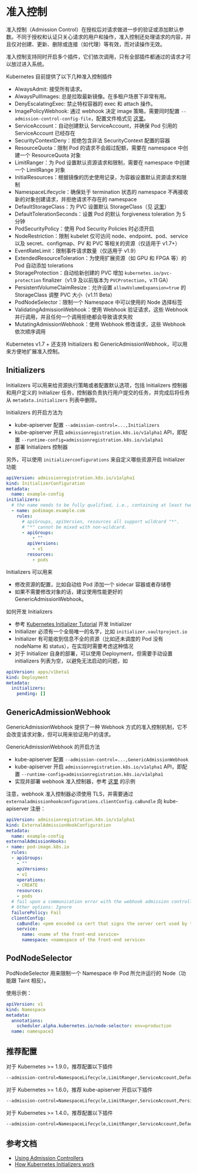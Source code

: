 # 准入控制

准入控制（Admission Control）在授权后对请求做进一步的验证或添加默认参数。不同于授权和认证只关心请求的用户和操作，准入控制还处理请求的内容，并且仅对创建、更新、删除或连接（如代理）等有效，而对读操作无效。

准入控制支持同时开启多个插件，它们依次调用，只有全部插件都通过的请求才可以放过进入系统。

Kubernetes 目前提供了以下几种准入控制插件

* AlwaysAdmit: 接受所有请求。
* AlwaysPullImages: 总是拉取最新镜像。在多租户场景下非常有用。
* DenyEscalatingExec: 禁止特权容器的 exec 和 attach 操作。
* ImagePolicyWebhook: 通过 webhook 决定 image 策略，需要同时配置 `--admission-control-config-file`，配置文件格式见 [这里](https://kubernetes.io/docs/admin/admission-controllers/#configuration-file-format)。
* ServiceAccount：自动创建默认 ServiceAccount，并确保 Pod 引用的 ServiceAccount 已经存在
* SecurityContextDeny：拒绝包含非法 SecurityContext 配置的容器
* ResourceQuota：限制 Pod 的请求不会超过配额，需要在 namespace 中创建一个 ResourceQuota 对象
* LimitRanger：为 Pod 设置默认资源请求和限制，需要在 namespace 中创建一个 LimitRange 对象
* InitialResources：根据镜像的历史使用记录，为容器设置默认资源请求和限制
* NamespaceLifecycle：确保处于 termination 状态的 namespace 不再接收新的对象创建请求，并拒绝请求不存在的 namespace
* DefaultStorageClass：为 PVC 设置默认 StorageClass（见 [这里](../../concepts/objects/persistent-volume.md#StorageClass)）
* DefaultTolerationSeconds：设置 Pod 的默认 forgiveness toleration 为 5 分钟
* PodSecurityPolicy：使用 Pod Security Policies 时必须开启
* NodeRestriction：限制 kubelet 仅可访问 node、endpoint、pod、service 以及 secret、configmap、PV 和 PVC 等相关的资源（仅适用于 v1.7+）
* EventRateLimit：限制事件请求数量（仅适用于 v1.9）
* ExtendedResourceToleration：为使用扩展资源（如 GPU 和 FPGA 等）的 Pod 自动添加 tolerations
* StorageProtection：自动给新创建的 PVC 增加 `kubernetes.io/pvc-protection` finalizer（v1.9 及以前版本为 `PVCProtection`，v.11 GA）
* PersistentVolumeClaimResize：允许设置 `allowVolumeExpansion=true` 的 StorageClass 调整 PVC 大小（v1.11 Beta）
* PodNodeSelector：限制一个 Namespace 中可以使用的 Node 选择标签
* ValidatingAdmissionWebhook：使用 Webhook 验证请求，这些 Webhook 并行调用，并且任何一个调用拒绝都会导致请求失败
* MutatingAdmissionWebhook：使用 Webhook 修改请求，这些 Webhook 依次顺序调用

Kubernetes v1.7 + 还支持 Initializers 和 GenericAdmissionWebhook，可以用来方便地扩展准入控制。

## Initializers

Initializers 可以用来给资源执行策略或者配置默认选项，包括 Initializers 控制器和用户定义的 Initializer 任务，控制器负责执行用户提交的任务，并完成后将任务从 `metadata.initializers` 列表中删除。

Initializers 的开启方法为

* kube-apiserver 配置 `--admission-control=...,Initializers`
* kube-apiserver 开启 `admissionregistration.k8s.io/v1alpha1` API，即配置 `--runtime-config=admissionregistration.k8s.io/v1alpha1`
* 部署 Initializers 控制器

另外，可以使用 `initializerconfigurations` 来自定义哪些资源开启 Initializer 功能

```yaml
apiVersion: admissionregistration.k8s.io/v1alpha1
kind: InitializerConfiguration
metadata:
  name: example-config
initializers:
  # the name needs to be fully qualified, i.e., containing at least two "."
  - name: podimage.example.com
    rules:
      # apiGroups, apiVersion, resources all support wildcard "*".
      # "*" cannot be mixed with non-wildcard.
      - apiGroups:
          - ""
        apiVersions:
          - v1
        resources:
          - pods
```

Initializers 可以用来

* 修改资源的配置，比如自动给 Pod 添加一个 sidecar 容器或者存储卷
* 如果不需要修改对象的话，建议使用性能更好的 GenericAdmissionWebhook。

如何开发 Initializers

* 参考 [Kubernetes Initializer Tutorial](https://github.com/kelseyhightower/kubernetes-initializer-tutorial) 开发 Initializer
* Initializer 必须有一个全局唯一的名字，比如 `initializer.vaultproject.io`
* Initializer 有可能收到信息不全的资源（比如还未调度的 Pod 没有 nodeName 和 status），在实现时需要考虑这种情况
* 对于 Initializer 自身的部署，可以使用 Deployment，但需要手动设置 initializers 列表为空，以避免无法启动的问题，如

```yaml
apiVersion: apps/v1beta1
kind: Deployment
metadata:
  initializers:
    pending: []
```

## GenericAdmissionWebhook

GenericAdmissionWebhook 提供了一种 Webhook 方式的准入控制机制，它不会改变请求对象，但可以用来验证用户的请求。

GenericAdmissionWebhook 的开启方法

* kube-apiserver 配置 `--admission-control=...,GenericAdmissionWebhook`
* kube-apiserver 开启 `admissionregistration.k8s.io/v1alpha1` API，即配置 `--runtime-config=admissionregistration.k8s.io/v1alpha1`
* 实现并部署 webhook 准入控制器，参考 [这里](https://github.com/caesarxuchao/example-webhook-admission-controller) 的示例

注意，webhook 准入控制器必须使用 TLS，并需要通过 `externaladmissionhookconfigurations.clientConfig.caBundle` 向 kube-apiserver 注册：

```yaml
apiVersion: admissionregistration.k8s.io/v1alpha1
kind: ExternalAdmissionHookConfiguration
metadata:
  name: example-config
externalAdmissionHooks:
- name: pod-image.k8s.io
  rules:
  - apiGroups:
    - ""
    apiVersions:
    - v1
    operations:
    - CREATE
    resources:
    - pods
  # fail upon a communication error with the webhook admission controller
  # Other options: Ignore
  failurePolicy: Fail
  clientConfig:
    caBundle: <pem encoded ca cert that signs the server cert used by the webhook>
    service:
      name: <name of the front-end service>
      namespace: <namespace of the front-end service>
```

## PodNodeSelector

PodNodeSelector 用来限制一个 Namespace 中 Pod 所允许运行的 Node（功能跟 Taint 相反）。

使用示例：

```yaml
apiVersion: v1
kind: Namespace
metadata:
  annotations:
    scheduler.alpha.kubernetes.io/node-selector: env=production
  name: namespace3
```

## 推荐配置

对于 Kubernetes &gt;= 1.9.0，推荐配置以下插件

```bash
--admission-control=NamespaceLifecycle,LimitRanger,ServiceAccount,DefaultStorageClass,DefaultTolerationSeconds,MutatingAdmissionWebhook,ValidatingAdmissionWebhook,ResourceQuota
```

对于 Kubernetes &gt;= 1.6.0，推荐 kube-apiserver 开启以下插件

```bash
--admission-control=NamespaceLifecycle,LimitRanger,ServiceAccount,PersistentVolumeLabel,DefaultStorageClass,ResourceQuota,DefaultTolerationSeconds
```

对于 Kubernetes &gt;= 1.4.0，推荐配置以下插件

```bash
--admission-control=NamespaceLifecycle,LimitRanger,ServiceAccount,DefaultStorageClass,ResourceQuota
```

## 参考文档

* [Using Admission Controllers](https://kubernetes.io/docs/admin/admission-controllers/)
* [How Kubernetes Initializers work](https://medium.com/google-cloud/how-kubernetes-initializers-work-22f6586e1589)

